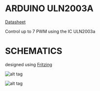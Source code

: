# ARDUINO ULN2003A
<a href="http://www.ti.com/lit/ds/symlink/uln2003a.pdf">Datasheet</a>

Control up to 7 PWM using the IC ULN2003a

# SCHEMATICS
designed using <a href="http://fritzing.org/home/">Fritzing</a>

![alt tag](http://i.imgur.com/YRO1dDg.png)

![alt tag](http://i.imgur.com/Q7cRBGo.png)
